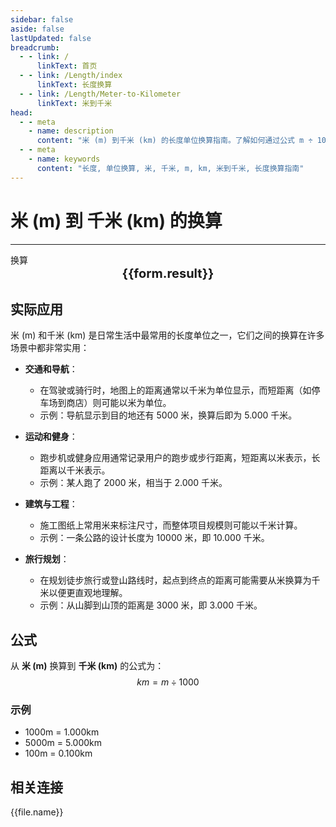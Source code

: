 ```yaml
---
sidebar: false
aside: false
lastUpdated: false
breadcrumb:
  - - link: /
      linkText: 首页
  - - link: /Length/index
      linkText: 长度换算
  - - link: /Length/Meter-to-Kilometer
      linkText: 米到千米
head:
  - - meta
    - name: description
      content: "米 (m) 到千米 (km) 的长度单位换算指南。了解如何通过公式 m ÷ 1000 换算为千米。"
  - - meta
    - name: keywords
      content: "长度, 单位换算, 米, 千米, m, km, 米到千米, 长度换算指南"
---
```

# 米 (m) 到 千米 (km) 的换算
---
<script setup>
import { onMounted, reactive, inject, ref } from 'vue'
import { NButton, NForm, NFormItem, NInput, NInputNumber, NSelect, NCard, useMessage,NGrid ,NGi } from 'naive-ui'
import { defineClientComponent } from 'vitepress'
import { Length } from '../../files';

const convert = inject('convert')

const form = reactive({
  number: null,
  result: '',
})

const convertHandler = () => {
  if (form.number !== null && !isNaN(form.number)) {
    const convertedValue = parseFloat(form.number) / 1000
    form.result = `${form.number}m = ${convertedValue.toFixed(3)}km`
  } else {
    form.result = '请输入有效的数值。'
  }
}
</script>

<n-form size="large" :model="form">
  <n-form-item label="米 (m)">
    <n-input-number v-model:value="form.number" placeholder="输入米" style="width: 100%" />
  </n-form-item>
  <n-form-item>
    <n-button type="info" @click="convertHandler" block>换算</n-button>
  </n-form-item>
</n-form>

<n-card  embedded :bordered="false" hoverable>
  <div  style="text-align:center;font-size:20px;">
    <strong>{{form.result}}</strong>
  </div>
</n-card>

## 实际应用

米 (m) 和千米 (km) 是日常生活中最常用的长度单位之一，它们之间的换算在许多场景中都非常实用：

- **交通和导航**：
  - 在驾驶或骑行时，地图上的距离通常以千米为单位显示，而短距离（如停车场到商店）则可能以米为单位。
  - 示例：导航显示到目的地还有 5000 米，换算后即为 5.000 千米。

- **运动和健身**：
  - 跑步机或健身应用通常记录用户的跑步或步行距离，短距离以米表示，长距离以千米表示。
  - 示例：某人跑了 2000 米，相当于 2.000 千米。

- **建筑与工程**：
  - 施工图纸上常用米来标注尺寸，而整体项目规模则可能以千米计算。
  - 示例：一条公路的设计长度为 10000 米，即 10.000 千米。

- **旅行规划**：
  - 在规划徒步旅行或登山路线时，起点到终点的距离可能需要从米换算为千米以便更直观地理解。
  - 示例：从山脚到山顶的距离是 3000 米，即 3.000 千米。

## 公式

从 **米 (m)** 换算到 **千米 (km)** 的公式为：
$$ km = m \div 1000 $$

### 示例
- 1000m = 1.000km
- 5000m = 5.000km
- 100m = 0.100km

## 相关连接
<n-grid x-gap="12" :cols="2">
  <n-gi v-for="(file, index) in Length" :key="index">
    <n-button
      text
      tag="a"
      :href="file.path"
      type="info"
    >
      {{file.name}}
    </n-button>
  </n-gi>
</n-grid>